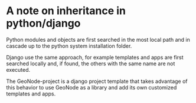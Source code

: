 # A note on inheritance in python/django

Python modules and objects are first searched in the most local path and in cascade up to the python system installation folder.

Django use the same approach, for example templates and apps are first searched locally and, if found, the others with the same name are not executed.

The GeoNode-project is a django project template that takes advantage of this behavior to use GeoNode as a library and add its own customized templates and apps.
